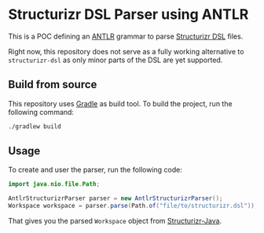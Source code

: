 # Structurizr DSL Parser using ANTLR

This is a POC defining an [ANTLR](https://antlr.org) grammar to parse [Structurizr DSL](https://structurizr.com/dsl) files.

Right now, this repository does not serve as a fully working alternative to `structurizr-dsl` as only minor parts of the
DSL are yet supported.

## Build from source

This repository uses [Gradle](https://gradle.org) as build tool. To build the project, run the following command:

```bash
./gradlew build
```

## Usage

To create and user the parser, run the following code:

```java
import java.nio.file.Path;

AntlrStructurizrParser parser = new AntlrStructurizrParser();
Workspace workspace = parser.parse(Path.of("file/to/structurizr.dsl"));

```

That gives you the parsed `Workspace` object from [Structurizr-Java](https://github.com/structurizr/java).